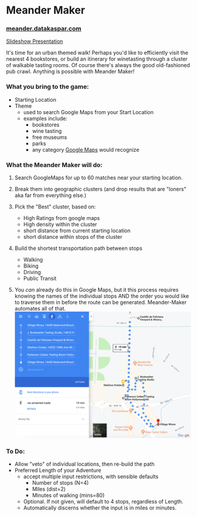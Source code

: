 # Meander Maker

### [meander.datakaspar.com](meander.datakaspar.com)

[Slideshow Presentation](https://docs.google.com/presentation/d/1FJpiMcubybSbuHfuLMKDdqAZSo0YrzePHE2okCvVc_4/edit?usp=sharing)

It's time for an urban themed walk! Perhaps you'd like to efficiently visit the nearest 4 bookstores, or build an itinerary for winetasting through a cluster of walkable tasting rooms. Of course there's always the good old-fashioned pub crawl. Anything is possible with Meander Maker!

### What you bring to the game:
 * Starting Location
 * Theme 
   * used to search Google Maps from your Start Location
   * examples include:
     * bookstores
     * wine tasting
     * free museums
     * parks
     * any category [Google Maps](https://maps.google.com) would recognize

     
### What the **Meander Maker** will do:
1. Search GoogleMaps for up to 60 matches near your starting location.
2. Break them into geographic clusters (and drop results that are "loners" aka far from everything else.)
3. Pick the "Best" cluster, based on:

   * High Ratings from google maps
   * High density within the cluster
   * short distance from current starting location
   * short distance within stops of the cluster  
    
    
4. Build the shortest transportation path between stops

   * Walking
   * Biking
   * Driving
   * Public Transit
   
   
5. You *can* already do this in Google Maps, but it this process requires knowing the names of the individual stops AND the order you would like to traverse them in before the route can be generated. Meander-Maker automates all of that.
![example.png](https://github.com/UpwardTrajectory/meander-maker/blob/master/readme_example.png?raw=true)
 
### To Do:
 * Allow "veto" of individual locations, then re-build the path
 * Preferred Length of your Adventure
   * accept multiple input restrictions, with sensible defaults
     * Number of stops (N=4)
     * Miles (dist=2)
     * Minutes of walking (mins=80)
   * Optional. If not given, will default to 4 stops, regardless of Length.
   * Automatically discerns whether the input is in miles or minutes.
